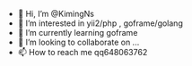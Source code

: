 - 👋 Hi, I’m @KimingNs
- 👀 I’m interested in yii2/php , goframe/golang
- 🌱 I’m currently learning goframe
- 💞️ I’m looking to collaborate on ...
- 📫 How to reach me qq648063762

<!---
KimingNs/KimingNs is a ✨ special ✨ repository because its `README.md` (this file) appears on your GitHub profile.
You can click the Preview link to take a look at your changes.
--->
